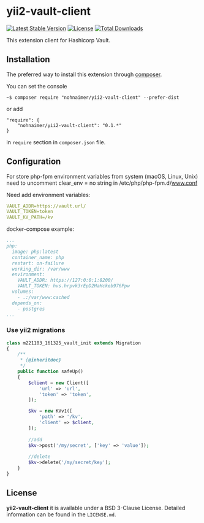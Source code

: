 yii2-vault-client
==========================

[![Latest Stable Version](https://poser.pugx.org/nohnaimer/yii2-vault-client/v/stable)](https://packagist.org/packages/nohnaimer/yii2-vault-client)
[![License](https://poser.pugx.org/nohnaimer/yii2-vault-client/license)](https://packagist.org/packages/nohnaimer/yii2-vault-client)
[![Total Downloads](https://poser.pugx.org/nohnaimer/yii2-vault-client/downloads)](https://packagist.org/packages/nohnaimer/yii2-vault-client)

This extension client for Hashicorp Vault.

## Installation

The preferred way to install this extension through [composer](http://getcomposer.org/download/).

You can set the console

```
~$ composer require "nohnaimer/yii2-vault-client" --prefer-dist
```

or add

```
"require": {
    "nohnaimer/yii2-vault-client": "0.1.*"
}
```

in ```require``` section in `composer.json` file.

## Configuration

For store php-fpm environment variables from system (macOS, Linux, Unix) need to uncomment clear_env = no string in /etc/php/php-fpm.d/www.conf 

Need add environment variables:
```yaml
VAULT_ADDR=https://vault.url/
VAULT_TOKEN=token
VAULT_KV_PATH=/kv
```

docker-compose example:
```yaml
...
php:
  image: php:latest
  container_name: php
  restart: on-failure
  working_dir: /var/www
  environment:
    VAULT_ADDR: https://127:0:0:1:8200/
    VAULT_TOKEN: hvs.hrpvk3rEpD2HaHckeb976Ppw
  volumes:
    - .:/var/www:cached
  depends_on:
    - postgres
...
```

### Use yii2 migrations

```php
class m221103_161325_vault_init extends Migration
{
    /**
     * {@inheritdoc}
     */
    public function safeUp()
    {
        $client = new Client([
            'url' => 'url',
            'token' => 'token',
        ]);

        $kv = new KVv1([
            'path' => '/kv',
            'client' => $client,
        ]);
        
        //add
        $kv->post('/my/secret', ['key' => 'value']);
        
        //delete
        $kv->delete('/my/secret/key');
    }
}
```

## License

**yii2-vault-client** it is available under a BSD 3-Clause License. Detailed information can be found in the `LICENSE.md`.
